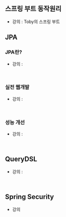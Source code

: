 ## 스프링 부트 동작원리
* 강의 : Toby의 스프링 부트


## JPA 
### JPA란? 
* 강의 : 
<br> 
  
### 실전 웹개발 
* 강의 : 
<br>
  
### 성능 개선 
* 강의 : 
<br>

## QueryDSL 
* 강의 : 
<br> 

## Spring Security 
* 강의 
<br>
